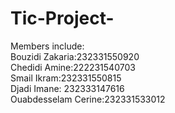 # Tic-Project-
Members include:   
Bouzidi Zakaria:232331550920             
Chedidi Amine:222231540703  
Smail Ikram:232331550815   
Djadi Imane: 232333147616   
Ouabdesselam Cerine:232331533012
